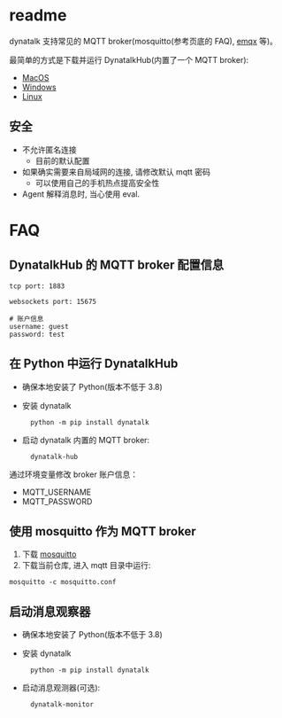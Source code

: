 # readme

dynatalk 支持常见的 MQTT broker(mosquitto(参考页底的 FAQ), [emqx](https://www.emqx.com/zh) 等)。

最简单的方式是下载并运行 DynatalkHub(内置了一个 MQTT broker):

-   [MacOS](https://scratch3-files.just4fun.site/DynatalkHub-0.2.0-mac.zip)
-   [Windows](https://scratch3-files.just4fun.site/DynatalkHub-0.2.0-win.zip)
-   [Linux](https://github.com/wwj718/Dynatalk/tree/main/mqtt)

## 安全

- 不允许匿名连接
  - 目前的默认配置
- 如果确实需要来自局域网的连接, 请修改默认 mqtt 密码
  - 可以使用自己的手机热点提高安全性
- Agent 解释消息时, 当心使用 eval.

# FAQ

##  DynatalkHub 的 MQTT broker 配置信息

```
tcp port: 1883

websockets port: 15675

# 账户信息
username: guest
password: test
```

## 在 Python 中运行 DynatalkHub

- 确保本地安装了 Python(版本不低于 3.8)
- 安装 dynatalk

        python -m pip install dynatalk

- 启动 dynatalk 内置的 MQTT broker:
    
        dynatalk-hub

通过环境变量修改 broker 账户信息：

- MQTT_USERNAME
- MQTT_PASSWORD

## 使用 mosquitto 作为 MQTT broker

1. 下载 [mosquitto](https://mosquitto.org/download/)
2. 下载当前仓库, 进入 mqtt 目录中运行:

`mosquitto -c mosquitto.conf`

## 启动消息观察器

- 确保本地安装了 Python(版本不低于 3.8)
- 安装 dynatalk

        python -m pip install dynatalk

- 启动消息观测器(可选):

        dynatalk-monitor
